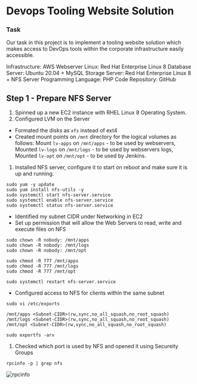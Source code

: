 # Devops Tooling Website Solution
### Task
Our task in this project is to implement a tooling website solution which makes access to DevOps tools within the corporate infrastructure easily accessible. 

Infrastructure: AWS
Webserver Linux: Red Hat Enterprise Linux 8
Database Server: Ubuntu 20.04 + MySQL
Storage Server: Red Hat Enterprise Linux 8 + NFS Server
Programming Language: PHP
Code Repository: GitHub

## Step 1 - Prepare NFS Server
1. Spinned up a new EC2 instance with RHEL Linux 8 Operating System.
1. Configured LVM on the Server
- Formated the disks as `xfs` instead of ext4
- Created mount points on `/mnt` directory for the logical volumes as follows: Mount `lv-apps` on `/mnt/apps` - to be used by webservers, Mounted  `lv-logs` on `/mnt/logs` - to be used by webservers logs, Mounted `lv-opt` on `/mnt/opt` - to be used by Jenkins.
1. Installed NFS server, configure it to start on reboot and make sure it is up and running.
```
sudo yum -y update
sudo yum install nfs-utils -y
sudo systemctl start nfs-server.service
sudo systemctl enable nfs-server.service
sudo systemctl status nfs-server.service
```
- Identified my subnet CIDR under Networking in EC2
- Set up permission that will allow the Web Servers to read, write and execute files on NFS
```
sudo chown -R nobody: /mnt/apps
sudo chown -R nobody: /mnt/logs
sudo chown -R nobody: /mnt/opt

sudo chmod -R 777 /mnt/apps
sudo chmod -R 777 /mnt/logs
sudo chmod -R 777 /mnt/opt
```
```
sudo systemctl restart nfs-server.service
```
- Configured access to NFS for clients within the same subnet 
```
sudo vi /etc/exports
```
```
/mnt/apps <Subnet-CIDR>(rw,sync,no_all_squash,no_root_squash)
/mnt/logs <Subnet-CIDR>(rw,sync,no_all_squash,no_root_squash)
/mnt/opt <Subnet-CIDR>(rw,sync,no_all_squash,no_root_squash)
```
```
sudo exportfs -arv
```
1. Checked which port is used by NFS and opened it using Secureity Groups
```
rpcinfo -p | grep nfs
```
![rpcinfo](https://user-images.githubusercontent.com/20668013/122134988-95ff6d00-ce37-11eb-8144-76b9d0f1dd3b.JPG)

